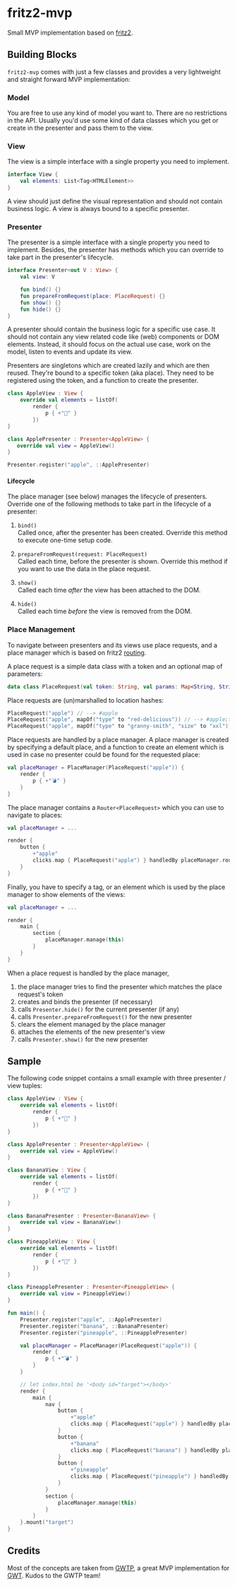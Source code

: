 # fritz2-mvp

Small MVP implementation based on [fritz2](https://www.fritz2.dev/).

## Building Blocks

`fritz2-mvp` comes with just a few classes and provides a very lightweight and straight forward MVP implementation:

### Model

You are free to use any kind of model you want to. There are no restrictions in the API. Usually you'd use some kind 
of data classes which you get or create in the presenter and pass them to the view. 

### View

The view is a simple interface with a single property you need to implement.

```kotlin
interface View {
    val elements: List<Tag<HTMLElement>>
}
``` 

A view should just define the visual representation and should not contain business logic. A view is always bound to a specific presenter.

### Presenter

The presenter is a simple interface with a single property you need to implement. Besides, the presenter has methods 
which you can override to take part in the presenter's lifecycle.  

```kotlin
interface Presenter<out V : View> {
    val view: V

    fun bind() {}
    fun prepareFromRequest(place: PlaceRequest) {}
    fun show() {}
    fun hide() {}
}
``` 

A presenter should contain the business logic for a specific use case. It should not contain any view related code
like (web) components or DOM elements. Instead, it should focus on the actual use case, work on the model, listen to
events and update its view.

Presenters are singletons which are created lazily and which are then reused. They're bound to a specific token 
(aka place). They need to be registered using the token, and a function to create the presenter.

```kotlin
class AppleView : View {
    override val elements = listOf(
        render {
            p { +"🍎" }
        })
}

class ApplePresenter : Presenter<AppleView> {
   override val view = AppleView()
}

Presenter.register("apple", ::ApplePresenter)
```

#### Lifecycle

The place manager (see below) manages the lifecycle of presenters. Override one of the following methods to take part 
in the lifecycle of a presenter: 

1. `bind()`  
    Called once, after the presenter has been created. Override this method to execute one-time setup code.
    
1. `prepareFromRequest(request: PlaceRequest)`  
    Called each time, before the presenter is shown. Override this method if you want to use the data in the 
    place request.

1. `show()`  
    Called each time *after* the view has been attached to the DOM.

1. `hide()`  
    Called each time *before* the view is removed from the DOM.

### Place Management

To navigate between presenters and its views use place requests, and a place manager which is based on 
fritz2 [routing](https://docs.fritz2.dev/Routing.html).

A place request is a simple data class with a token and an optional map of parameters:

```kotlin
data class PlaceRequest(val token: String, val params: Map<String, String> = mapOf())
```

Place requests are (un)marshalled to location hashes:

```kotlin
PlaceRequest("apple") // --> #apple
PlaceRequest("apple", mapOf("type" to "red-delicious")) // --> #apple;type=red-delicious
PlaceRequest("apple", mapOf("type" to "granny-smith", "size" to "xxl")) // --> #apple;type=granny-smith;size=xxl 
``` 

Place requests are handled by a place manager. A place manager is created by specifying a default place, and 
a function to create an element which is used in case no presenter could be found for the requested place:

```kotlin
val placeManager = PlaceManager(PlaceRequest("apple")) {
    render {
        p { +"💣" }
    }
}
```

The place manager contains a `Router<PlaceRequest>` which you can use to navigate to places:

```kotlin
val placeManager = ...

render {
    button {
        +"apple"
        clicks.map { PlaceRequest("apple") } handledBy placeManager.router.navTo
    }
}
```

Finally, you have to specify a tag, or an element which is used by the place manager to show elements of the views:

```kotlin
val placeManager = ...

render {
    main {
        section {
            placeManager.manage(this)
        }
    }
}
```  
  
When a place request is handled by the place manager, 

1. the place manager tries to find the presenter which matches the place request's token
1. creates and binds the presenter (if necessary)
1. calls `Presenter.hide()` for the current presenter (if any)
1. calls `Presenter.prepareFromRequest()` for the new presenter
1. clears the element managed by the place manager
1. attaches the elements of the new presenter's view
1. calls `Presenter.show()` for the new presenter

## Sample

The following code snippet contains a small example with three presenter / view tuples:

```kotlin
class AppleView : View {
    override val elements = listOf(
        render {
            p { +"🍎" }
        })
}

class ApplePresenter : Presenter<AppleView> {
    override val view = AppleView()
}

class BananaView : View {
    override val elements = listOf(
        render {
            p { +"🍌" }
        })
}

class BananaPresenter : Presenter<BananaView> {
    override val view = BananaView()
}

class PineappleView : View {
    override val elements = listOf(
        render {
            p { +"🍍" }
        })
}

class PineapplePresenter : Presenter<PineappleView> {
    override val view = PineappleView()
}

fun main() {
    Presenter.register("apple", ::ApplePresenter)
    Presenter.register("banana", ::BananaPresenter)
    Presenter.register("pineapple", ::PineapplePresenter)

    val placeManager = PlaceManager(PlaceRequest("apple")) {
        render {
            p { +"💣" }
        }
    }

    // let index.html be '<body id="target"></body>'
    render {
        main {
            nav {
                button {
                    +"apple"
                    clicks.map { PlaceRequest("apple") } handledBy placeManager.router.navTo
                }
                button {
                    +"banana"
                    clicks.map { PlaceRequest("banana") } handledBy placeManager.router.navTo
                }
                button {
                    +"pineapple"
                    clicks.map { PlaceRequest("pineapple") } handledBy placeManager.router.navTo
                }
            }
            section {
                placeManager.manage(this)
            }
        }
    }.mount("target")
}
```

## Credits

Most of the concepts are taken from [GWTP](https://github.com/ArcBees/GWTP), a great MVP implementation for [GWT](http://www.gwtproject.org/). Kudos to the GWTP team!
